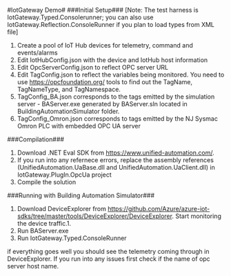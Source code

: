 #IotGateway Demo#
###Initial Setup###
[Note: The test harness is IotGateway.Typed.Consolerunner; you can also use IotGateway.Reflection.ConsoleRunner if you plan to load types from XML file]
1. Create a pool of IoT Hub devices for telemetry, command and events/alarms
2. Edit IotHubConfig.json with the device and IotHub host information
3. Edit OpcServerConfig.json to reflect OPC server URL
4. Edit TagConfig.json to reflect the variables being monitored. You need to use https://opcfoundation.org/ tools to find out the TagName, TagNameType, and TagNamespace. 
5. TagConfig_BA.json corresponds to the tags emitted by the simulation server - BAServer.exe generated by BAServer.sln located in BuildingAutomationSimulator folder.
6. TagConfig_Omron.json corresponds to tags emitted by the NJ Sysmac Omron PLC with embedded OPC UA server

###Compilation###
1. Download .NET Eval SDK from https://www.unified-automation.com/. 
2. If you run into any refernece errors, replace the assembly references (UnifiedAutomation.UaBase.dll and UnifiedAutomation.UaClient.dll) in IotGateway.PlugIn.OpcUa project
3. Compile the solution

###Running with Building Automation Simulator###
1. Download DeviceExplorer from https://github.com/Azure/azure-iot-sdks/tree/master/tools/DeviceExplorer/DeviceExplorer. Start monitoring the device traffic.1. 
2. Run BAServer.exe
2. Run IotGateway.Typed.ConsoleRunner 

if everything goes well you should see the telemetry coming through in DeviceExplorer. If you run into any issues first check if the name of opc server host name. 
  